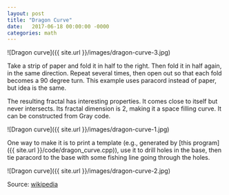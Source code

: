 ```yaml
---
layout: post
title: "Dragon Curve"
date:   2017-06-18 00:00:00 -0000
categories: math
---
```


![Dragon curve]({{ site.url }}/images/dragon-curve-3.jpg)

Take a strip of paper and fold it in half to the right. Then fold it in half again, in the same direction. Repeat several times, then open out so that each fold becomes a 90 degree turn. This example uses paracord instead of paper, but idea is the same.

<!--more-->

The resulting fractal has interesting properties. It comes close to itself but never intersects. Its fractal dimension is 2, making it a space filling curve. It can be constructed from Gray code.

![Dragon curve]({{ site.url }}/images/dragon-curve-1.jpg)

One way to make it is to print a template (e.g., generated by [this program]({{ site.url }}/code/dragon_curve.cpp)), use it to drill holes in the base, then tie paracord to the base with some fishing line going through the holes.

![Dragon curve]({{ site.url }}/images/dragon-curve-2.jpg)

Source: [wikipedia](https://en.wikipedia.org/wiki/Dragon_curve)